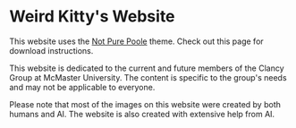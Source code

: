 # Weird Kitty's Website <!-- omit in toc -->

This website uses the [Not Pure Poole](https://github.com/vszhub/not-pure-poole) theme. Check out this page for download instructions.

This website is dedicated to the current and future members of the Clancy Group at McMaster University. The content is specific to the group's needs and may not be applicable to everyone.

Please note that most of the images on this website were created by both humans and AI. The website is also created with extensive help from AI. 

